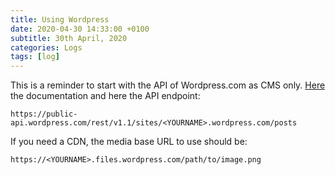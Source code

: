 ```yaml
---
title: Using Wordpress
date: 2020-04-30 14:33:00 +0100
subtitle: 30th April, 2020
categories: Logs
tags: [log]
---
```


This is a reminder to start with the API of Wordpress.com as CMS only. [Here](https://developer.wordpress.com/docs/api/) the documentation and here the API endpoint:

```shell
https://public-api.wordpress.com/rest/v1.1/sites/<YOURNAME>.wordpress.com/posts
```

If you need a CDN, the media base URL to use should be:

```shell
https://<YOURNAME>.files.wordpress.com/path/to/image.png
```

